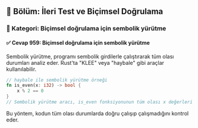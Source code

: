 ## 📘 Bölüm: İleri Test ve Biçimsel Doğrulama  
### 🔹 Kategori: Biçimsel doğrulama için sembolik yürütme  
#### ✅ Cevap 959: Biçimsel doğrulama için sembolik yürütme

Sembolik yürütme, programı sembolik girdilerle çalıştırarak tüm olası durumları analiz eder. Rust'ta "KLEE" veya "haybale" gibi araçlar kullanılabilir.

```rust
// haybale ile sembolik yürütme örneği
fn is_even(x: i32) -> bool {
    x % 2 == 0
}
// Sembolik yürütme aracı, is_even fonksiyonunun tüm olası x değerleri için doğru çalışıp çalışmadığını analiz eder.
```
Bu yöntem, kodun tüm olası durumlarda doğru çalışıp çalışmadığını kontrol eder.
